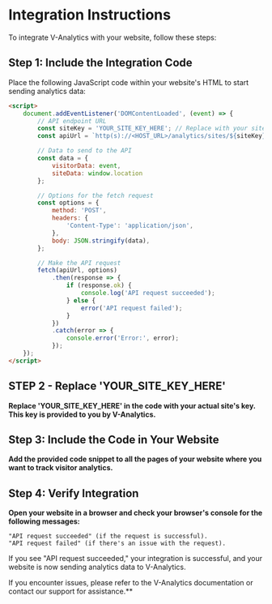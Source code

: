 # Integration Instructions

To integrate V-Analytics with your website, follow these steps:

## Step 1: Include the Integration Code

Place the following JavaScript code within your website's HTML to start sending analytics data:

```html
<script>
    document.addEventListener('DOMContentLoaded', (event) => {
        // API endpoint URL
        const siteKey = 'YOUR_SITE_KEY_HERE'; // Replace with your site's key
        const apiUrl = `http(s)://<HOST_URL>/analytics/sites/${siteKey}`;

        // Data to send to the API
        const data = {
            visitorData: event,
            siteData: window.location
        };

        // Options for the fetch request
        const options = {
            method: 'POST',
            headers: {
                'Content-Type': 'application/json',
            },
            body: JSON.stringify(data),
        };

        // Make the API request
        fetch(apiUrl, options)
            .then(response => {
                if (response.ok) {
                    console.log('API request succeeded');
                } else {
                    error('API request failed');
                }
            })
            .catch(error => {
                console.error('Error:', error);
            });
    });
</script>

```
## STEP 2 - Replace 'YOUR_SITE_KEY_HERE'

**Replace 'YOUR_SITE_KEY_HERE' in the code with your actual site's key. This key is provided to you by V-Analytics.**

## Step 3: Include the Code in Your Website
**Add the provided code snippet to all the pages of your website where you want to track visitor analytics.**

## Step 4: Verify Integration

**Open your website in a browser and check your browser's console for the following messages:**

    "API request succeeded" (if the request is successful).
    "API request failed" (if there's an issue with the request).

If you see "API request succeeded," your integration is successful, and your website is now sending analytics data to V-Analytics.

If you encounter issues, please refer to the V-Analytics documentation or contact our support for assistance.**